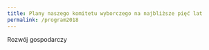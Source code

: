 ```yaml
---
title: Plany naszego komitetu wyborczego na najbliższe pięć lat
permalink: /program2018
---
```



Rozwój gospodarczy
